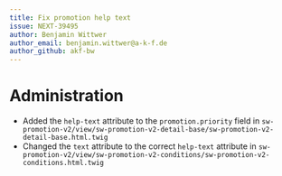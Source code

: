 ```yaml
---
title: Fix promotion help text
issue: NEXT-39495
author: Benjamin Wittwer
author_email: benjamin.wittwer@a-k-f.de
author_github: akf-bw
---
```

# Administration
* Added the `help-text` attribute to the `promotion.priority` field in `sw-promotion-v2/view/sw-promotion-v2-detail-base/sw-promotion-v2-detail-base.html.twig`
* Changed the `text` attribute to the correct `help-text` attribute in `sw-promotion-v2/view/sw-promotion-v2-conditions/sw-promotion-v2-conditions.html.twig`
